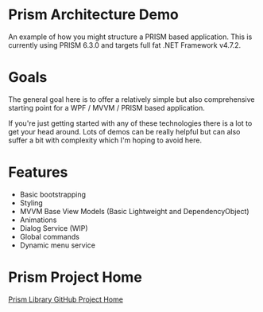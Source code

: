 # Prism Architecture Demo
An example of how you might structure a PRISM based application.  This is currently using PRISM 6.3.0 and targets full fat .NET Framework v4.7.2.

# Goals
The general goal here is to offer a relatively simple but also comprehensive starting point for a WPF / MVVM / PRISM based application.

If you're just getting started with any of these technologies there is a lot to get your head around. Lots of demos can be really helpful but can also suffer a bit with complexity which I'm hoping to avoid here.

# Features
- Basic bootstrapping
- Styling
- MVVM Base View Models (Basic Lightweight and DependencyObject)
- Animations
- Dialog Service (WIP)
- Global commands
- Dynamic menu service


# Prism Project Home
[Prism Library GitHub Project Home](https://github.com/PrismLibrary/Prism)